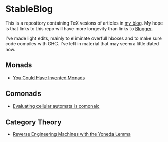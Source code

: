 # StableBlog

This is a repository containing TeX vesions of articles in [my blog](https://blog.sigfpe.com).
My hope is that links to this repo will have more longevity than links to [Blogger](https://www.blogger.com).

I've made light edits, mainly to eliminate overfull hboxes and to make sure code compiles with GHC.
I've left in material that may seem a little dated now.

Monads
------
* [You Could Have Invented Monads](https://github.com/dpiponi/StableBlog/blob/main/YouCouldHaveInvented/YouCouldHaveInvented.pdf)

Comonads
--------
* [Evaluating cellular automata is comonaic](https://github.com/dpiponi/StableBlog/blob/main/EvaluatingCellular/EvaluatingCellular.pdf)

Category Theory
---------------
* [Reverse Engineering Machines with the Yoneda Lemma](https://github.com/dpiponi/StableBlog/blob/main/Yoneda/Yoneda.pdf)

